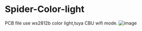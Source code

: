 # Spider-Color-light
PCB file
use ws2812b color light,tuya CBU wifi mode.
![image](https://user-images.githubusercontent.com/52250518/120651322-3d33ea00-c4b1-11eb-9af2-1309b6b14fa8.png)
